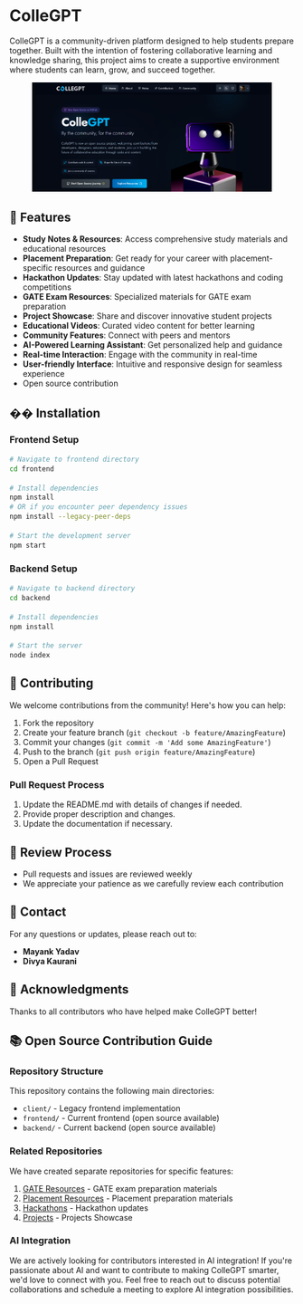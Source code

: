 # ColleGPT



ColleGPT is a community-driven platform designed to help students prepare together. Built with the intention of fostering collaborative learning and knowledge sharing, this project aims to create a supportive environment where students can learn, grow, and succeed together.

<figure><img src=".gitbook/assets/collegptBanner.png" alt=""><figcaption></figcaption></figure>

## 🚀 Features

- **Study Notes & Resources**: Access comprehensive study materials and educational resources
- **Placement Preparation**: Get ready for your career with placement-specific resources and guidance
- **Hackathon Updates**: Stay updated with latest hackathons and coding competitions
- **GATE Exam Resources**: Specialized materials for GATE exam preparation
- **Project Showcase**: Share and discover innovative student projects
- **Educational Videos**: Curated video content for better learning
- **Community Features**: Connect with peers and mentors
- **AI-Powered Learning Assistant**: Get personalized help and guidance
- **Real-time Interaction**: Engage with the community in real-time
- **User-friendly Interface**: Intuitive and responsive design for seamless experience
- Open source contribution

## ��️ Installation

### Frontend Setup

```bash
# Navigate to frontend directory
cd frontend

# Install dependencies
npm install
# OR if you encounter peer dependency issues
npm install --legacy-peer-deps

# Start the development server
npm start
```

### Backend Setup

```bash
# Navigate to backend directory
cd backend

# Install dependencies
npm install

# Start the server
node index
```

## 🤝 Contributing

We welcome contributions from the community! Here's how you can help:

1. Fork the repository
2. Create your feature branch (`git checkout -b feature/AmazingFeature`)
3. Commit your changes (`git commit -m 'Add some AmazingFeature'`)
4. Push to the branch (`git push origin feature/AmazingFeature`)
5. Open a Pull Request

### Pull Request Process

1. Update the README.md with details of changes if needed.
2. Provide proper description and changes.
3. Update the documentation if necessary.

## 📝 Review Process

- Pull requests and issues are reviewed weekly
- We appreciate your patience as we carefully review each contribution

## 📧 Contact

For any questions or updates, please reach out to:

- **Mayank Yadav**
- **Divya Kaurani**

## 🙏 Acknowledgments

Thanks to all contributors who have helped make ColleGPT better!

## 📚 Open Source Contribution Guide

### Repository Structure

This repository contains the following main directories:

- `client/` - Legacy frontend implementation
- `frontend/` - Current frontend (open source available)
- `backend/` - Current backend (open source available)

### Related Repositories

We have created separate repositories for specific features:

1. [GATE Resources](https://github.com/your-org/collegpt-gate) - GATE exam preparation materials
2. [Placement Resources](https://github.com/your-org/collegpt-placement) - Placement preparation materials
3. [Hackathons](https://github.com/your-org/collegpt-hackathons) - Hackathon updates
3. [Projects](https://github.com/your-org/collegpt-projects) - Projects Showcase

### AI Integration

We are actively looking for contributors interested in AI integration! If you're passionate about AI and want to contribute to making ColleGPT smarter, we'd love to connect with you. Feel free to reach out to discuss potential collaborations and schedule a meeting to explore AI integration possibilities.
